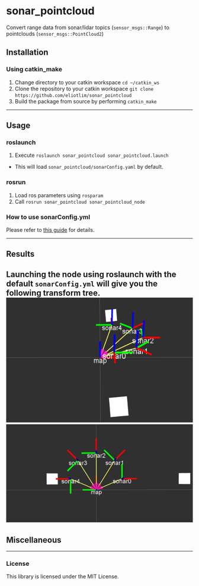 # sonar_pointcloud
Convert range data from sonar/lidar topics (`sensor_msgs::Range`) to pointclouds (`sensor_msgs::PointCloud2`)

## Installation
### Using catkin_make
1. Change directory to your catkin workspace
`cd ~/catkin_ws`
2. Clone the repository to your catkin workspace
`git clone https://github.com/eliotlim/sonar_pointcloud`
3. Build the package from source by performing `catkin_make`
---
## Usage
### roslaunch
1. Execute `roslaunch sonar_pointcloud sonar_pointcloud.launch`
  - This will load `sonar_pointcloud/sonarConfig.yaml` by default.

### rosrun
1. Load ros parameters using `rosparam`
2. Call `rosrun sonar_pointcloud sonar_pointcloud_node`

### How to use sonarConfig.yml
Please refer to [this guide](sonarConfig.md) for details.

---
## Results
Launching the node using roslaunch with the default `sonarConfig.yml`
will give you the following transform tree.
![img](extras/side.png) ![img](extras/top.png)
---
## Miscellaneous
---
### License
This library is licensed under the MIT License.

